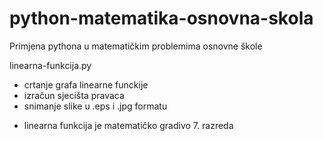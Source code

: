 # python-matematika-osnovna-skola
Primjena pythona u matematičkim problemima osnovne škole

linearna-funkcija.py
  - crtanje grafa linearne funckije
  - izračun sjecišta pravaca
  - snimanje slike u .eps i .jpg formatu
  
  * linearna funkcija je matematičko gradivo 7. razreda
